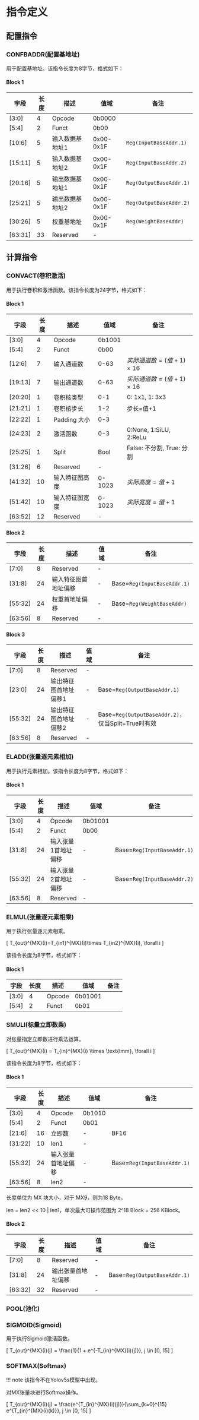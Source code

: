 # 指令定义

## 配置指令

### CONFBADDR(配置基地址)

用于配置基地址。该指令长度为8字节，格式如下：

#### Block 1

| 字段    | 长度 | 描述            | 值域      | 备注                    |
| ------- | ---- | --------------- | --------- | ----------------------- |
| [3:0]   | 4    | Opcode          | 0b0000    |                         |
| [5:4]   | 2    | Funct           | 0b00      |                         |
| [10:6]  | 5    | 输入数据基地址1 | 0x00-0x1F | `Reg(InputBaseAddr.1)`  |
| [15:11] | 5    | 输入数据基地址2 | 0x00-0x1F | `Reg(InputBaseAddr.2)`  |
| [20:16] | 5    | 输出数据基地址1 | 0x00-0x1F | `Reg(OutputBaseAddr.1)` |
| [25:21] | 5    | 输出数据基地址2 | 0x00-0x1F | `Reg(OutputBaseAddr.2)` |
| [30:26] | 5    | 权重基地址      | 0x00-0x1F | `Reg(WeightBaseAddr)`   |
| [63:31] | 33   | Reserved        | -         |                         |

## 计算指令

### CONVACT(卷积激活)

用于执行卷积和激活函数。该指令长度为24字节，格式如下：

#### Block 1

| 字段    | 长度 | 描述           | 值域   | 备注                         |
| ------- | ---- | -------------- | ------ | ---------------------------- |
| [3:0]   | 4    | Opcode         | 0b1001 |                              |
| [5:4]   | 2    | Funct          | 0b00   |                              |
| [12:6]  | 7    | 输入通道数     | 0-63   | $实际通道数=(值+1)\times 16$ |
| [19:13] | 7    | 输出通道数     | 0-63   | $实际通道数=(值+1)\times 16$ |
| [20:20] | 1    | 卷积核类型     | 0-1    | 0: 1x1, 1: 3x3               |
| [21:21] | 1    | 卷积核步长     | 1-2    | 步长=值+1                    |
| [22:22] | 1    | Padding 大小   | 0-3    |                              |
| [24:23] | 2    | 激活函数       | 0-3    | 0:None, 1:SiLU, 2:ReLu       |
| [25:25] | 1    | Split          | Bool   | False: 不分割, True: 分割    |
| [31:26] | 6    | Reserved       | -      |                              |
| [41:32] | 10   | 输入特征图高度 | 0-1023 | $实际高度=值+1$              |
| [51:42] | 10   | 输入特征图宽度 | 0-1023 | $实际宽度=值+1$              |
| [63:52] | 12   | Reserved       | -      |                              |

#### Block 2

| 字段    | 长度 | 描述                 | 值域 | 备注                        |
| ------- | ---- | -------------------- | ---- | --------------------------- |
| [7:0]   | 8    | Reserved             | -    |                             |
| [31:8]  | 24   | 输入特征图首地址偏移 | -    | Base=`Reg(InputBaseAddr.1)` |
| [55:32] | 24   | 权重首地址偏移       | -    | Base=`Reg(WeightBaseAddr)`  |
| [63:56] | 8    | Reserved             | -    |                             |

#### Block 3

| 字段    | 长度 | 描述                  | 值域 | 备注                                               |
| ------- | ---- | --------------------- | ---- | -------------------------------------------------- |
| [7:0]   | 8    | Reserved              | -    |                                                    |
| [23:0]  | 24   | 输出特征图首地址偏移1 | -    | Base=`Reg(OutputBaseAddr.1)`                       |
| [55:32] | 24   | 输出特征图首地址偏移2 | -    | Base=`Reg(OutputBaseAddr.2)`，仅当Split=True时有效 |
| [63:56] | 8    | Reserved              | -    |                                                    |

### ELADD(张量逐元素相加)

用于执行元素相加。该指令长度为8字节，格式如下：

#### Block 1

| 字段    | 长度 | 描述                | 值域    | 备注                        |
| ------- | ---- | ------------------- | ------- | --------------------------- |
| [3:0]   | 4    | Opcode              | 0b01001 |                             |
| [5:4]   | 2    | Funct               | 0b00    |                             |
| [31:8]  | 24   | 输入张量1首地址偏移 | -       | Base=`Reg(InputBaseAddr.1)` |
| [55:32] | 24   | 输入张量2首地址偏移 | -       | Base=`Reg(InputBaseAddr.2)` |
| [63:56] | 8    | Reserved            | -       |                             |

### ELMUL(张量逐元素相乘)

用于执行张量逐元素相乘。

\[
    T_{out}^{MX}(i)=T_{in1}^{MX}(i)\times T_{in2}^{MX}(i), \forall i
\]

该指令长度为8字节，格式如下：

#### Block 1

| 字段  | 长度 | 描述   | 值域    | 备注 |
| ----- | ---- | ------ | ------- | ---- |
| [3:0] | 4    | Opcode | 0b01001 |      |
| [5:4] | 2    | Funct  | 0b01    |      |

### SMULI(标量立即数乘)

对张量指定立即数进行乘法运算。

\[
    T_{out}^{MX}(i) = T_{in}^{MX}(i) \times \text{Imm}, \forall i
\]

该指令长度为8字节，格式如下：

#### Block 1

| 字段    | 长度 | 描述               | 值域   | 备注                        |
| ------- | ---- | ------------------ | ------ | --------------------------- |
| [3:0]   | 4    | Opcode             | 0b1010 |                             |
| [5:4]   | 2    | Funct              | 0b01   |                             |
| [21:6]  | 16   | 立即数             | -      | BF16                        |
| [31:22] | 10   | len1               | -      |                             |
| [55:32] | 24   | 输入张量首地址偏移 | -      | Base=`Reg(InputBaseAddr.1)` |
| [63:56] | 8    | len2               | -      |                             |

长度单位为 MX 块大小，对于 MX9，则为18 Byte。

len = len2 << 10 | len1，单次最大可操作范围为 2^18 Block = 256 KBlock。

#### Block 2

| 字段    | 长度 | 描述               | 值域 | 备注                         |
| ------- | ---- | ------------------ | ---- | ---------------------------- |
| [7:0]   | 8    | Reserved           | -    |                              |
| [31:8]  | 24   | 输出张量首地址偏移 | -    | Base=`Reg(OutputBaseAddr.1)` |
| [63:32] | 32   | Reserved           | -    |                              |

### POOL(池化)

### SIGMOID(Sigmoid)

用于执行Sigmoid激活函数。

\[
    T_{out}^{MX}(i)(j) = \frac{1}{1 + e^{-T_{in}^{MX}(i)(j)}}, j \in [0, 15]
\]

### SOFTMAX(Softmax)

!!! note
    该指令不在Yolov5s模型中出现。

对MX张量块进行Softmax操作。

\[
    T_{out}^{MX}(i)(j) = \frac{e^{T_{in}^{MX}(i)(j)}}{\sum_{k=0}^{15} e^{T_{in}^{MX}(i)(k)}}, j \in [0, 15]
\]
